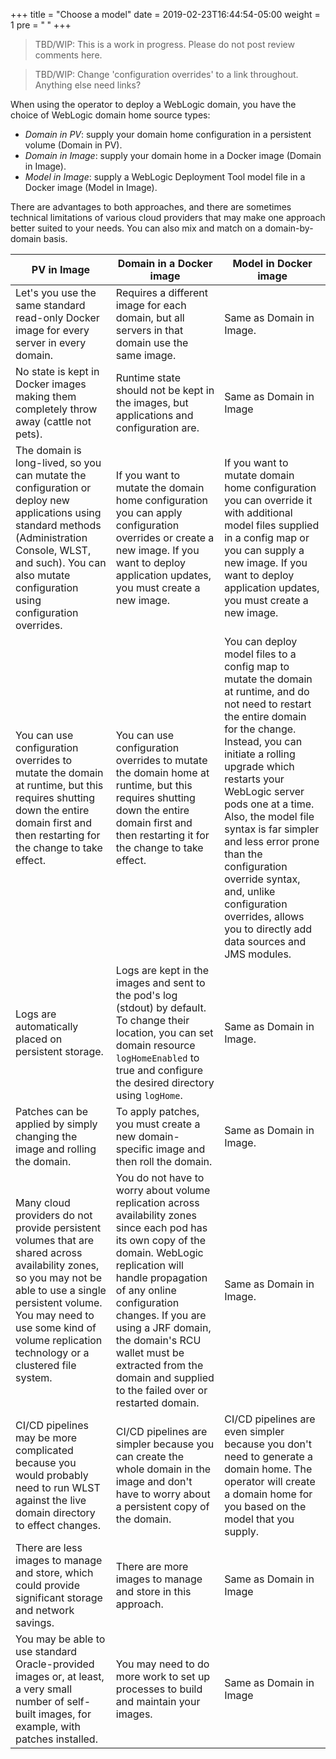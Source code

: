 +++
title = "Choose a model"
date = 2019-02-23T16:44:54-05:00
weight = 1
pre = "<b> </b>"
+++

> TBD/WIP: This is a work in progress. Please do not post review comments here.

> TBD/WIP: Change 'configuration overrides' to a link throughout. Anything else need links?

When using the operator to deploy a WebLogic domain, you have the choice of WebLogic domain home source types:

 - _Domain in PV_: supply your domain home configuration in a persistent volume (Domain in PV).
 - _Domain in Image_: supply your domain home in a Docker image (Domain in Image). 
 - _Model in Image_: supply a WebLogic Deployment Tool model file in a Docker image (Model in Image).

There are advantages to both approaches, and there are sometimes technical limitations of various cloud providers that may make one approach better suited to your needs.  You can also mix and match on a domain-by-domain basis.

| PV in Image | Domain in a Docker image | Model in Docker image |
| --- | --- | --- |
| Let's you use the same standard read-only Docker image for every server in every domain. | Requires a different image for each domain, but all servers in that domain use the same image. | Same as Domain in Image. |
| No state is kept in Docker images making them completely throw away (cattle not pets). | Runtime state should not be kept in the images, but applications and configuration are. | Same as Domain in Image |
| The domain is long-lived, so you can mutate the configuration or deploy new applications using standard methods (Administration Console, WLST, and such). You can also mutate configuration using configuration overrides. | If you want to mutate the domain home configuration you can apply configuration overrides or create a new image. If you want to deploy application updates, you must create a new image. | If you want to mutate domain home configuration you can override it with additional model files supplied in a config map or you can supply a new image. If you want to deploy application updates, you must create a new image. |
| You can use configuration overrides to mutate the domain at runtime, but this requires shutting down the entire domain first and then restarting for the change to take effect. | You can use configuration overrides to mutate the domain home at runtime, but this requires shutting down the entire domain first and then restarting it for the change to take effect. | You can deploy model files to a config map to mutate the domain at runtime, and do not need to restart the entire domain for the change. Instead, you can initiate a rolling upgrade which restarts your WebLogic server pods one at a time. Also, the model file syntax is far simpler and less error prone than the configuration override syntax, and, unlike configuration overrides, allows you to directly add data sources and JMS modules. |
| Logs are automatically placed on persistent storage.  | Logs are kept in the images and sent to the pod's log (stdout) by default. To change their location, you can set domain resource `logHomeEnabled` to true and configure the desired directory using `logHome`. | Same as Domain in Image. |
| Patches can be applied by simply changing the image and rolling the domain.  | To apply patches, you must create a new domain-specific image and then roll the domain.  | Same as Domain in Image. |
| Many cloud providers do not provide persistent volumes that are shared across availability zones, so you may not be able to use a single persistent volume.  You may need to use some kind of volume replication technology or a clustered file system. | You do not have to worry about volume replication across availability zones since each pod has its own copy of the domain.  WebLogic replication will handle propagation of any online configuration changes. If you are using a JRF domain, the domain's RCU wallet must be extracted from the domain and supplied to the failed over or restarted domain. | Same as Domain in Image. |
| CI/CD pipelines may be more complicated because you would probably need to run WLST against the live domain directory to effect changes.  | CI/CD pipelines are simpler because you can create the whole domain in the image and don't have to worry about a persistent copy of the domain.  | CI/CD pipelines are even simpler because you don't need to generate a domain home. The operator will create a domain home for you based on the model that you supply. |
| There are less images to manage and store, which could provide significant storage and network savings.  |  There are more images to manage and store in this approach. | Same as Domain in Image |
| You may be able to use standard Oracle-provided images or, at least, a very small number of self-built images, for example, with patches installed. | You may need to do more work to set up processes to build and maintain your images. | Same as Domain in Image |
